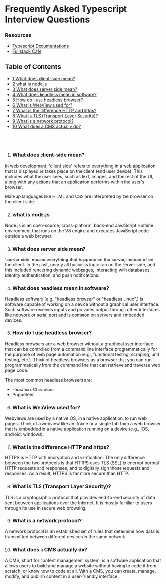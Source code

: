 # Frequently Asked Typescript Interview Questions 
 ### Resources 
- [Typescript Documentations](https://www.typescriptlang.org/) 
- [Fullstack Cafe](https://www.fullstack.cafe) 
 

 ## Table of Contents

- [1 What does client-side mean?](#what-does-client-side-mean)
- [2 what is node.js](#what-is-nodejs)
- [3 What does server side mean?](#what-does-server-side-mean)
- [4 What does headless mean in software?](#what-does-headless-mean-in-software)
- [5 How do I use headless browser?](#how-do-i-use-headless-browser)
- [6 What is WebView used for?](#what-is-webview-used-for)
- [7 What is the difference HTTP and https?](#what-is-the-difference-http-and-https)
- [8 What is TLS (Transport Layer Security)?](#what-is-tls-transport-layer-security)
- [9 What is a network protocol?](#what-is-a-network-protocol)
- [10 What does a CMS actually do?](#what-does-a-cms-actually-do)
<br/><br/><br/><br/>

1. ### What does client-side mean?

In web development, 'client side' refers to everything in a web application that is displayed or takes place on the client (end user device). This includes what the user sees, such as text, images, and the rest of the UI, along with any actions that an application performs within the user's browser.

Markup languages like HTML and CSS are interpreted by the browser on the client side.

2. ### what is node.js

Node.js is an open-source, cross-platform, back-end JavaScript runtime environment that runs on the V8 engine and executes JavaScript code outside a web browser.

3. ### What does server side mean?

`server side' means everything that happens on the server, instead of on the client. In the past, nearly all business logic ran on the server side, and this included rendering dynamic webpages, interacting with databases, identity authentication, and push notifications.

4. ### What does headless mean in software?

Headless software (e.g. "headless browser" or "headless Linux",) is software capable of working on a device without a graphical user interface. Such software receives inputs and provides output through other interfaces like network or serial port and is common on servers and embedded devices.

5. ### How do I use headless browser?

Headless browsers are a web browser without a graphical user interface that can be controlled from a command line interface programmatically for the purpose of web page automation (e.g., functional testing, scraping, unit testing, etc.). Think of headless browsers as a browser that you can run programmatically from the command line that can retrieve and traverse web page code.

The most common headless browsers are:

- Headless Chromium
- Puppeteer

6. ### What is WebView used for?

Webviews are used by a native OS, in a native application, to run web pages. Think of a webview like an iframe or a single tab from a web browser that is embedded in a native application running on a device (e.g., iOS, android, windows).

7. ### What is the difference HTTP and https?

HTTPS is HTTP with encryption and verification. The only difference between the two protocols is that HTTPS uses TLS (SSL) to encrypt normal HTTP requests and responses, and to digitally sign those requests and responses. As a result, HTTPS is far more secure than HTTP.

8. ### What is TLS (Transport Layer Security)?

TLS is a cryptographic protocol that provides end-to-end security of data sent between applications over the Internet. It is mostly familiar to users through its use in secure web browsing.

9. ### What is a network protocol?

A network protocol is an established set of rules that determine how data is transmitted between different devices in the same network.

10. ### What does a CMS actually do?

A CMS, short for content management system, is a software application that allows users to build and manage a website without having to code it from scratch, or know how to code at all. With a CMS, you can create, manage, modify, and publish content in a user-friendly interface.

